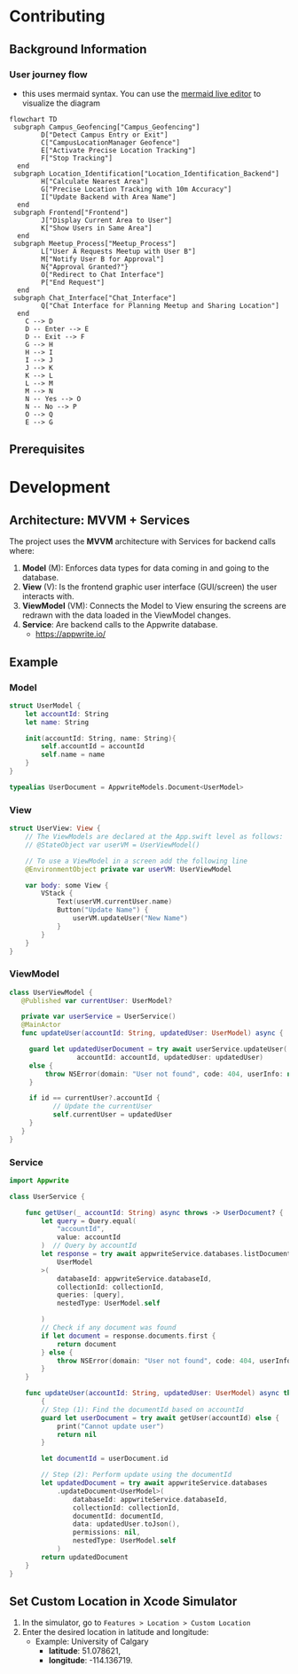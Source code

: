 # Contributing

## Background Information

### User journey flow

- this uses mermaid syntax. You can use the [mermaid live editor](https://mermaid.live/) to visualize the diagram

```mermaid
flowchart TD
 subgraph Campus_Geofencing["Campus_Geofencing"]
        D["Detect Campus Entry or Exit"]
        C["CampusLocationManager Geofence"]
        E["Activate Precise Location Tracking"]
        F["Stop Tracking"]
  end
 subgraph Location_Identification["Location_Identification_Backend"]
        H["Calculate Nearest Area"]
        G["Precise Location Tracking with 10m Accuracy"]
        I["Update Backend with Area Name"]
  end
 subgraph Frontend["Frontend"]
        J["Display Current Area to User"]
        K["Show Users in Same Area"]
  end
 subgraph Meetup_Process["Meetup_Process"]
        L["User A Requests Meetup with User B"]
        M["Notify User B for Approval"]
        N{"Approval Granted?"}
        O["Redirect to Chat Interface"]
        P["End Request"]
  end
 subgraph Chat_Interface["Chat_Interface"]
        Q["Chat Interface for Planning Meetup and Sharing Location"]
  end
    C --> D
    D -- Enter --> E
    D -- Exit --> F
    G --> H
    H --> I
    I --> J
    J --> K
    K --> L
    L --> M
    M --> N
    N -- Yes --> O
    N -- No --> P
    O --> Q
    E --> G
```

## Prerequisites

# Development

## Architecture: MVVM + Services

The project uses the **MVVM** architecture with Services for backend calls where:

1. **Model** (M): Enforces data types for data coming in and going to the database.
2. **View** (V): Is the frontend graphic user interface (GUI/screen) the user interacts with.
3. **ViewModel** (VM): Connects the Model to View ensuring the screens are redrawn with the data loaded in the ViewModel changes.
4. **Service**: Are backend calls to the Appwrite database.
   - https://appwrite.io/

## Example

### Model

```swift
struct UserModel {
    let accountId: String
    let name: String

    init(accountId: String, name: String){
        self.accountId = accountId
        self.name = name
    }
}

typealias UserDocument = AppwriteModels.Document<UserModel>
```

### View

```swift
struct UserView: View {
    // The ViewModels are declared at the App.swift level as follows:
    // @StateObject var userVM = UserViewModel()

    // To use a ViewModel in a screen add the following line
    @EnvironmentObject private var userVM: UserViewModel

    var body: some View {
        VStack {
            Text(userVM.currentUser.name)
            Button("Update Name") {
                userVM.updateUser("New Name")
            }
        }
    }
}
```

### ViewModel

```swift
class UserViewModel {
   @Published var currentUser: UserModel?

   private var userService = UserService()
   @MainActor
   func updateUser(accountId: String, updatedUser: UserModel) async {

     guard let updatedUserDocument = try await userService.updateUser(
                 accountId: accountId, updatedUser: updatedUser)
     else {
         throw NSError(domain: "User not found", code: 404, userInfo: nil)
     }

     if id == currentUser?.accountId {
           // Update the currentUser
           self.currentUser = updatedUser
     }
   }
}
```

### Service

```swift
import Appwrite

class UserService {

    func getUser(_ accountId: String) async throws -> UserDocument? {
        let query = Query.equal(
            "accountId",
            value: accountId
        )  // Query by accountId
        let response = try await appwriteService.databases.listDocuments<
            UserModel
        >(
            databaseId: appwriteService.databaseId,
            collectionId: collectionId,
            queries: [query],
            nestedType: UserModel.self

        )
        // Check if any document was found
        if let document = response.documents.first {
            return document
        } else {
            throw NSError(domain: "User not found", code: 404, userInfo: nil)
        }
    }

    func updateUser(accountId: String, updatedUser: UserModel) async throws -> UserDocument?
        {
        // Step (1): Find the documentId based on accountId
        guard let userDocument = try await getUser(accountId) else {
            print("Cannot update user")
            return nil
        }

        let documentId = userDocument.id

        // Step (2): Perform update using the documentId
        let updatedDocument = try await appwriteService.databases
            .updateDocument<UserModel>(
                databaseId: appwriteService.databaseId,
                collectionId: collectionId,
                documentId: documentId,
                data: updatedUser.toJson(),
                permissions: nil,
                nestedType: UserModel.self
            )
        return updatedDocument
    }
}
```

## Set Custom Location in Xcode Simulator

1. In the simulator, go to `Features > Location > Custom Location`
2. Enter the desired location in latitude and longitude:
   - Example: University of Calgary
     - **latitude**: 51.078621,
     - **longitude**: -114.136719.
